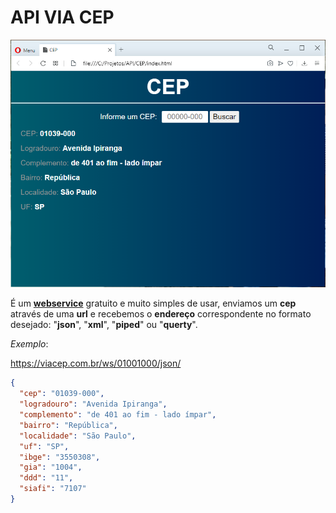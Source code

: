 # API VIA CEP



![](img/img.png)

É um [**webservice**](https://viacep.com.br) gratuito e muito simples de usar, enviamos um **cep** através de uma **url** e recebemos o **endereço** correspondente no formato desejado: "**json**", "**xml**", "**piped**" ou "**querty**".

*Exemplo*:

https://viacep.com.br/ws/01001000/json/

```json
{
  "cep": "01039-000",
  "logradouro": "Avenida Ipiranga",
  "complemento": "de 401 ao fim - lado ímpar",
  "bairro": "República",
  "localidade": "São Paulo",
  "uf": "SP",
  "ibge": "3550308",
  "gia": "1004",
  "ddd": "11",
  "siafi": "7107"
}
```


